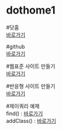 # dothome1

#닷홈<br>
<a href="http://qhfka8773.dothome.co.kr/">바로가기</a>

#github<br>
<a href="https://limboram.github.io/dothome1/">바로가기</a>

#웹표준 사이트 만들기<br>
<a href="https://limboram.github.io/dothome1/webstandard/index.html">바로가기</a>

#반응형 사이트 만들기<br>
<a href="https://limboram.github.io/dothome1//responsive/inedx.html">바로가기</a>

#제이쿼리 예제<br>
find() : <a href="https://limboram.github.io/dothome1/jquery/jquery04_find.html">바로가기</a> <br>
addClass() : <a href="https://limboram.github.io/dothome1/jquery/jquery06_addClass.html">바로가기</a>
